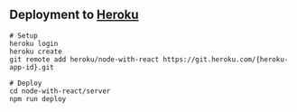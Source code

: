 ## Deployment to [Heroku](https://devcenter.heroku.com/articles/heroku-cli)

```console
# Setup
heroku login
heroku create
git remote add heroku/node-with-react https://git.heroku.com/{heroku-app-id}.git

# Deploy
cd node-with-react/server
npm run deploy
```
